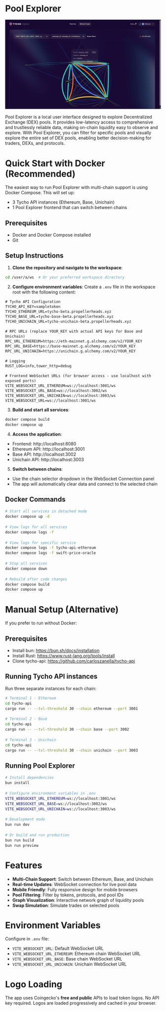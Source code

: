 # Pool Explorer

![Graph View of the application](./graphview.png "Title")

Pool Explorer is a local user interface designed to explore Decentralized Exchange (DEX) pools. It provides low-latency access to comprehensive and trustlessly reliable data, making on-chain liquidity easy to observe and explore. With Pool Explorer, you can filter for specific pools and visually explore the entire set of DEX pools, enabling better decision-making for traders, DEXs, and protocols.

# Quick Start with Docker (Recommended)

The easiest way to run Pool Explorer with multi-chain support is using Docker Compose. This will set up:
- 3 Tycho API instances (Ethereum, Base, Unichain)
- 1 Pool Explorer frontend that can switch between chains

## Prerequisites

- Docker and Docker Compose installed
- Git

## Setup Instructions

1. **Clone the repository and navigate to the workspace**:
```bash
cd /user/a/ws  # Or your preferred workspace directory
```

2. **Configure environment variables**:
Create a `.env` file in the workspace root with the following content:
```env
# Tycho API Configuration
TYCHO_API_KEY=sampletoken
TYCHO_ETHEREUM_URL=tycho-beta.propellerheads.xyz
TYCHO_BASE_URL=tycho-base-beta.propellerheads.xyz
TYCHO_UNICHAIN_URL=tycho-unichain-beta.propellerheads.xyz

# RPC URLs (replace YOUR_KEY with actual API keys for Base and Unichain)
RPC_URL_ETHEREUM=https://eth-mainnet.g.alchemy.com/v2/YOUR_KEY
RPC_URL_BASE=https://base-mainnet.g.alchemy.com/v2/YOUR_KEY
RPC_URL_UNICHAIN=https://unichain.g.alchemy.com/v2/YOUR_KEY

# Logging
RUST_LOG=info,tower_http=debug

# Frontend WebSocket URLs (for browser access - use localhost with exposed ports)
VITE_WEBSOCKET_URL_ETHEREUM=ws://localhost:3001/ws
VITE_WEBSOCKET_URL_BASE=ws://localhost:3002/ws
VITE_WEBSOCKET_URL_UNICHAIN=ws://localhost:3003/ws
VITE_WEBSOCKET_URL=ws://localhost:3001/ws
```

3. **Build and start all services**:
```bash
docker compose build
docker compose up
```

4. **Access the application**:
- Frontend: http://localhost:8080
- Ethereum API: http://localhost:3001
- Base API: http://localhost:3002
- Unichain API: http://localhost:3003

5. **Switch between chains**:
- Use the chain selector dropdown in the WebSocket Connection panel
- The app will automatically clear data and connect to the selected chain

## Docker Commands

```bash
# Start all services in detached mode
docker compose up -d

# View logs for all services
docker compose logs -f

# View logs for specific service
docker compose logs -f tycho-api-ethereum
docker compose logs -f swift-price-oracle

# Stop all services
docker compose down

# Rebuild after code changes
docker compose build
docker compose up
```

# Manual Setup (Alternative)

If you prefer to run without Docker:

## Prerequisites

* Install bun: https://bun.sh/docs/installation
* Install Rust: https://www.rust-lang.org/tools/install
* Clone tycho-api: https://github.com/carloszanella/tycho-api

## Running Tycho API instances

Run three separate instances for each chain:

```bash
# Terminal 1 - Ethereum
cd tycho-api
cargo run -- --tvl-threshold 30 --chain ethereum --port 3001

# Terminal 2 - Base
cd tycho-api
cargo run -- --tvl-threshold 30 --chain base --port 3002

# Terminal 3 - Unichain
cd tycho-api
cargo run -- --tvl-threshold 30 --chain unichain --port 3003
```

## Running Pool Explorer

```bash
# Install dependencies
bun install

# Configure environment variables in .env
VITE_WEBSOCKET_URL_ETHEREUM=ws://localhost:3001/ws
VITE_WEBSOCKET_URL_BASE=ws://localhost:3002/ws
VITE_WEBSOCKET_URL_UNICHAIN=ws://localhost:3003/ws

# Development mode
bun run dev

# Or build and run production
bun run build
bun run preview
```

# Features

- **Multi-Chain Support**: Switch between Ethereum, Base, and Unichain
- **Real-time Updates**: WebSocket connection for live pool data
- **Mobile Friendly**: Fully responsive design for mobile browsers
- **Pool Filtering**: Filter by tokens, protocols, and pool IDs
- **Graph Visualization**: Interactive network graph of liquidity pools
- **Swap Simulation**: Simulate trades on selected pools

# Environment Variables

Configure in `.env` file:

- `VITE_WEBSOCKET_URL`: Default WebSocket URL
- `VITE_WEBSOCKET_URL_ETHEREUM`: Ethereum chain WebSocket URL
- `VITE_WEBSOCKET_URL_BASE`: Base chain WebSocket URL
- `VITE_WEBSOCKET_URL_UNICHAIN`: Unichain WebSocket URL

# Logo Loading

The app uses Coingecko's **free and public** APIs to load token logos. No API key required. Logos are loaded progressively and cached in your browser.

